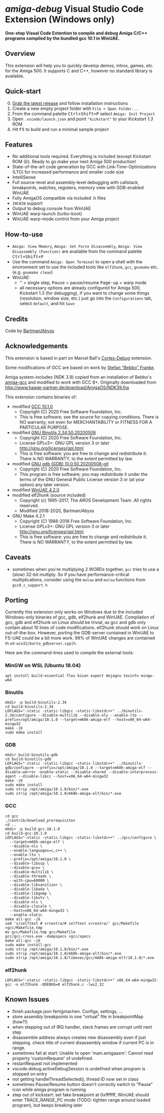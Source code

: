 # _amiga-debug_ Visual Studio Code Extension (Windows only)

**One-stop Visual Code Extention to compile and debug Amiga C/C++ programs compiled by the bundled gcc 10.1 in WinUAE.**

## Overview
This extension will help you to quickly develop demos, intros, games, etc. for the Amiga 500. It supports C and C++, however no standard library is available.

## Quick-start
0. [Grab the latest release](https://github.com/BartmanAbyss/vscode-amiga-debug/releases) and follow installation instructions
1. Create a new empty project folder with `File > Open Folder...`
2. From the command palette <kbd>Ctrl+Shift+P</kbd> select `Amiga: Init Project`
3. Open `.vscode/launch.json` and point `"kickstart"` to your *Kickstart 1.3* ROM
3. Hit <kbd>F5</kbd> to build and run a minimal sample project

## Features
- No additional tools required. Everything is included (except Kickstart ROM 😒). Ready to go make your next Amiga 500 production!
- State-of-the-art code generation by GCC with Link-Time-Optimizations (LTO) for increased performance and smaller code size
- IntelliSense
- Full source-level and assembly-level debugging with callstack, breakpoints, watches, registers, memory view with GDB-enabled WinUAE
- Fully AmigaOS compatible via included .h files
- `INCBIN` support
- Output to debug console from WinUAE
- WinUAE warp-launch (turbo-boot)
- WinUAE warp-mode control from your Amiga project

## How-to-use
- `Amiga: View Memory`, `Amiga: Set Force Disassembly`, `Amiga: View Disassembly (Function)` are available from the command palette <kbd>Ctrl+Shift+P</kbd>
- Use the command `Amiga: Open Terminal` to open a shell with the environment set to use the included tools like `elf2hunk`, `gcc`, `gnumake` etc. (e.g. `gnumake clean`)
- WinUAE: 
  - <kbd>^</kbd> = single step, <kbd>Pause</kbd> = pause/resume <kbd>Page-up</kbd> = warp mode
  - all necessary options are already configured for Amiga 500, Kickstart 1.3 (for debugging), if you want to change some things (resolution, window size, etc.) just go into the `Configurations` tab, select `default`, and hit `Save`

## Credits
Code by [Bartman/Abyss](https://github.com/BartmanAbyss)

## Acknowledgements
This extension is based in part on Marcel Ball's [Cortex-Debug](https://github.com/Marus/cortex-debug) extension.

Some modifications of GCC are based on work by [Stefan "Bebbo" Franke](https://github.com/bebbo).

Amiga system-includes (NDK 3.9) copied from an installation of Bebbo's [amiga-gcc](https://github.com/bebbo/amiga-gcc/blob/master/Makefile) and modified to work with GCC 8+. Originally downloaded from http://www.haage-partner.de/download/AmigaOS/NDK39.lha

This extension contains binaries of:
- modified [GCC 10.1.0](https://github.com/BartmanAbyss/gcc)
  - Copyright (C) 2020 Free Software Foundation, Inc.
  - This is free software; see the source for copying conditions.  There is NO warranty; not even for MERCHANTABILITY or FITNESS FOR A PARTICULAR PURPOSE.
- modified [GNU Binutils 2.34.50.20200508](https://github.com/BartmanAbyss/binutils-gdb)
  - Copyright (C) 2020 Free Software Foundation, Inc.
  - License GPLv3+: GNU GPL version 3 or later <http://gnu.org/licenses/gpl.html>
  - This is free software: you are free to change and redistribute it. There is NO WARRANTY, to the extent permitted by law.
- modified [GNU gdb (GDB) 10.0.50.20200508-git](https://github.com/BartmanAbyss/binutils-gdb)
  - Copyright (C) 2020 Free Software Foundation, Inc.
  - This program is free software; you may redistribute it under the terms of the GNU General Public License version 3 or (at your option) any later version.
- modified [WinUAE 4.2.0](https://github.com/BartmanAbyss/WinUAE)
- modified elf2hunk (source included)
  - Copyright (c) 1995-2017, The AROS Development Team. All rights reserved.
  - Modified 2018-2020, Bartman/Abyss
- GNU Make 4.2.1
  - Copyright (C) 1988-2016 Free Software Foundation, Inc.
  - License GPLv3+: GNU GPL version 3 or later <http://gnu.org/licenses/gpl.html>
  - This is free software: you are free to change and redistribute it. There is NO WARRANTY, to the extent permitted by law.

## Caveats
- sometimes when you're multiplying 2 WORDs together, `gcc` tries to use a (slow) 32-bit multiply. So if you have performance-critical multiplications, consider using the `muluw` and `mulsw` functions from `gcc8_c_support.h`

## Porting
Currently this extension only works on Windows due to the included Windows-only binaries of gcc, gdb, elf2hunk and WinUAE.
Compilation of gcc, gdb and elf2hunk on Linux should be trivial, as gcc and gdb only contain about 10 lines of code modifications. elf2hunk should work on Linux out-of-the-box. However, porting the GDB-server contained in WinUAE to FS-UAE could be a bit more work. 99% of WinUAE changes are contained in `od-win32/barto_gdbserver.cpp|h`.

Here are the command-lines used to compile the external tools:

### MinGW on WSL (Ubuntu 18.04)
```
apt install build-essential flex bison expect dejagnu texinfo mingw-w64
```

### Binutils
```
mkdir -p build-binutils-2.34
cd build-binutils-2.34
LDFLAGS="-static -static-libgcc -static-libstdc++" ../binutils-2.34/configure --disable-multilib --disable-nls --enable-lto --prefix=/opt/amiga/10.1.0 --target=m68k-amiga-elf --host=x86_64-w64-mingw32
make -j6
sudo make install
```

### GDB
```
mkdir build-binutils-gdb
cd build-binutils-gdb
LDFLAGS="-static -static-libgcc -static-libstdc++" ../binutils-gdb/configure --prefix=/opt/amiga/10.1.0 --target=m68k-amiga-elf --disable-werror -enable-static --disable-shared --disable-interprocess-agent --disable-libcc --host=x86_64-w64-mingw32
make -j6
sudo make install
sudo strip /opt/amiga/10.1.0/bin/*.exe
sudo strip /opt/amiga/10.1.0/m68k-amiga-elf/bin/*.exe
```

### GCC
```
cd gcc
./contrib/download_prerequisites
cd ..
mkdir -p build-gcc-10.1.0
cd build-gcc-10.1.0
LDFLAGS="-static -static-libgcc -static-libstdc++" ../gcc/configure \
  --target=m68k-amiga-elf \
  --disable-nls \
  --enable-languages=c,c++ \
  --enable-lto \
  --prefix=/opt/amiga/10.1.0 \
  --disable-libssp \
  --disable-gcov \
  --disable-multilib \
  --disable-threads \
  --with-cpu=68000 \
  --disable-libsanitizer \
  --disable-libada \
  --disable-libgomp \
  --disable-libvtv \
  --disable-nls \
  --disable-clocale \
  --host=x86_64-w64-mingw32 \
  --enable-static
make all-gcc -j6
sed 's/selftest # srcextra/# selftest srcextra/' gcc/Makefile >gcc/Makefile.tmp
mv gcc/Makefile.tmp gcc/Makefile
gcc/gcc-cross.exe -dumpspecs >gcc/specs
make all-gcc -j6
sudo make install-gcc
sudo strip /opt/amiga/10.1.0/bin/*.exe
sudo strip /opt/amiga/10.1.0/m68k-amiga-elf/bin/*.exe
sudo strip /opt/amiga/10.1.0/libexec/gcc/m68k-amiga-elf/10.1.0/*.exe
```

### elf2hunk
```
LDFLAGS="-static -static-libgcc -static-libstdc++" x86_64-w64-mingw32-gcc -o elf2hunk -DDEBUG=0 elf2hunk.c -lws2_32
```

## Known Issues
* finish package.json fertigmachen. Configs, settings, ...
* store assembly breakpoints in one "virtual" file in breakpointMap (how?!)
* when stepping out of IRQ handler, stack frames are corrupt until next step
* disassemble address always creates new disassembly even if just stepping. check title of current disassembly window if current PC is in range.
* sometimes fail at start: Unable to open 'main.amigaasm': Cannot read property 'customRequest' of undefined.
* restartRequest not implemented
* vscode.debug.activeDebugSession is undefined when program is stopped on entry
* not getting handleThreadSelected(), thread ID now set in class
* sometimes Pause/Resume button doesn't correctly switch to "Pause" icon while amiga program is running
* step out of kickstart: set fake breakpoint at 0xfffffff, WinUAE should enter TRACE_RANGE_PC mode (TODO: tighten range around loaded program), but keeps breaking later
